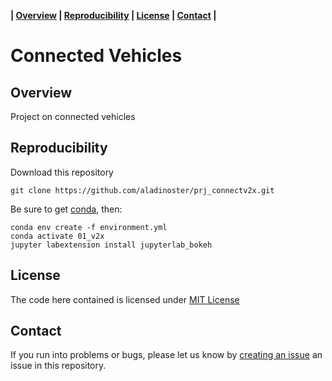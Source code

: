 **| [Overview](#overview) | [Reproducibility](#reproducibility) | [License](#license) | [Contact](#contact) |**

# Connected Vehicles 

## Overview

Project on connected vehicles

## Reproducibility

Download this repository

```{bash}
git clone https://github.com/aladinoster/prj_connectv2x.git
```

Be sure to get [conda](https://www.anaconda.com/distribution/), then:

```{bash}
conda env create -f environment.yml
conda activate 01_v2x
jupyter labextension install jupyterlab_bokeh
```

## License

The code here contained is licensed under [MIT License](LICENSE)

## Contact 

If you run into problems or bugs, please let us know by [creating an issue](https://github.com/aladinoster/prj_connectv2x/issues/new) an issue in this repository.